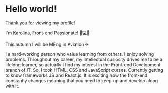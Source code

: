 # Hello world!

Thank you for viewing my profile!

I'm Karolina, Front-end Passionate! 🖤💻🖤

This autumn I will be MEng in Aviation ✈

I a hard-working person who value learning from others. I enjoy solving problems. Throughout my career, my intellectual curiosity drives me to be a lifelong learner, so actually I find my interest in the Front-end Development branch of IT. So, I took HTML, CSS and JavaScript curses. Currently getting to know frameworks JS and React.js. It is exciting how the front-end constantly changes meaning that you need to keep up and develop along with it.


